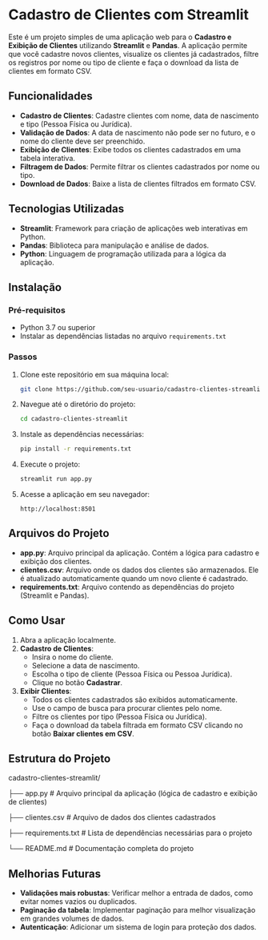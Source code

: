 # Cadastro de Clientes com Streamlit

Este é um projeto simples de uma aplicação web para o **Cadastro e Exibição de Clientes** utilizando **Streamlit** e **Pandas**. A aplicação permite que você cadastre novos clientes, visualize os clientes já cadastrados, filtre os registros por nome ou tipo de cliente e faça o download da lista de clientes em formato CSV.

## Funcionalidades

- **Cadastro de Clientes**: Cadastre clientes com nome, data de nascimento e tipo (Pessoa Física ou Jurídica).
- **Validação de Dados**: A data de nascimento não pode ser no futuro, e o nome do cliente deve ser preenchido.
- **Exibição de Clientes**: Exibe todos os clientes cadastrados em uma tabela interativa.
- **Filtragem de Dados**: Permite filtrar os clientes cadastrados por nome ou tipo.
- **Download de Dados**: Baixe a lista de clientes filtrados em formato CSV.

## Tecnologias Utilizadas

- **Streamlit**: Framework para criação de aplicações web interativas em Python.
- **Pandas**: Biblioteca para manipulação e análise de dados.
- **Python**: Linguagem de programação utilizada para a lógica da aplicação.

## Instalação

### Pré-requisitos

- Python 3.7 ou superior
- Instalar as dependências listadas no arquivo `requirements.txt`

### Passos

1. Clone este repositório em sua máquina local:

    ```bash
    git clone https://github.com/seu-usuario/cadastro-clientes-streamlit.git
    ```

2. Navegue até o diretório do projeto:

    ```bash
    cd cadastro-clientes-streamlit
    ```

3. Instale as dependências necessárias:

    ```bash
    pip install -r requirements.txt
    ```

4. Execute o projeto:

    ```bash
    streamlit run app.py
    ```

5. Acesse a aplicação em seu navegador:

    ```
    http://localhost:8501
    ```

## Arquivos do Projeto

- **app.py**: Arquivo principal da aplicação. Contém a lógica para cadastro e exibição dos clientes.
- **clientes.csv**: Arquivo onde os dados dos clientes são armazenados. Ele é atualizado automaticamente quando um novo cliente é cadastrado.
- **requirements.txt**: Arquivo contendo as dependências do projeto (Streamlit e Pandas).

## Como Usar

1. Abra a aplicação localmente.
2. **Cadastro de Clientes**:
   - Insira o nome do cliente.
   - Selecione a data de nascimento.
   - Escolha o tipo de cliente (Pessoa Física ou Pessoa Jurídica).
   - Clique no botão **Cadastrar**.
3. **Exibir Clientes**:
   - Todos os clientes cadastrados são exibidos automaticamente.
   - Use o campo de busca para procurar clientes pelo nome.
   - Filtre os clientes por tipo (Pessoa Física ou Jurídica).
   - Faça o download da tabela filtrada em formato CSV clicando no botão **Baixar clientes em CSV**.

## Estrutura do Projeto
cadastro-clientes-streamlit/

├── app.py               # Arquivo principal da aplicação (lógica de cadastro e exibição de clientes)

├── clientes.csv         # Arquivo de dados dos clientes cadastrados

├── requirements.txt     # Lista de dependências necessárias para o projeto

└── README.md            # Documentação completa do projeto

## Melhorias Futuras

- **Validações mais robustas**: Verificar melhor a entrada de dados, como evitar nomes vazios ou duplicados.
- **Paginação da tabela**: Implementar paginação para melhor visualização em grandes volumes de dados.
- **Autenticação**: Adicionar um sistema de login para proteção dos dados.
